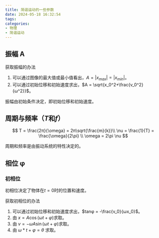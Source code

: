 ```yaml
---
title: 简谐运动的一些参数
date: 2024-05-18 16:32:54
tags:
categories:
- 物理
- 简谐运动
---
```


## 振幅 A

获取振幅的办法

1. 可以通过图像的最大值或最小值看出，$A = |x_{max}| = |x_{min}|$。
2. 可以通过初始位移和初始速度求出，$A = \sqrt{x_0^2+\frac{v_0^2}{ω^2}}$。

振幅由初始条件决定，即初始位移和初始速度。

## 周期与频率（$T$和$f$）

$$
T = \frac{2π}{\omega} = 2π\sqrt{\frac{m}{k}}\\
\nu = \frac{1}{T} = \frac{\omega}{2\pi} \\
\omega = 2\pi \nu
$$

周期和频率是由振动系统的特性决定的。

## 相位 φ

### 初相位

初相位决定了物体在$t=0$时的位置和速度。

获取初相位的办法

1. 可以通过初始位移和初始速度求出，$tanφ = -\frac{v_0}{ωx_0}$。
2. 由 $x = A\cos(ωt+φ)$求取。
3. 由 $v = - \omega A\sin(ωt+φ)$求取。
4. 由 $\omega*t+φ = \theta$ 求取。
